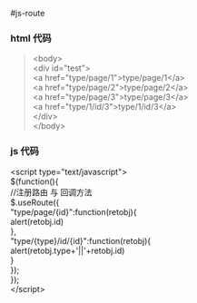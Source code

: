 #js-route
### html 代码
>\<body\> <br>
>	\<div id="test"\> <br>
>		\<a href="type/page/1"\>type/page/1\</a\> <br>
>		\<a href="type/page/2"\>type/page/2\</a\> <br>
>		\<a href="type/page/3"\>type/page/3\</a\> <br>
>		\<a href="type/1/id/3"\>type/1/id/3\</a\> <br>
>	\</div> <br>
> \</body> <br>
### js 代码
 \<script type="text/javascript"\> <br>
	$(function(){ <br>
		//注册路由 与 回调方法 <br>
		$.useRoute({ <br>
			"type/page/{id}":function(retobj){ <br>
				alert(retobj.id) <br>
			}, <br>
			"type/{type}/id/{id}":function(retobj){ <br>
				alert(retobj.type+'||'+retobj.id) <br>
			} <br>
		}); <br>
	}); <br>
 \</script\>

